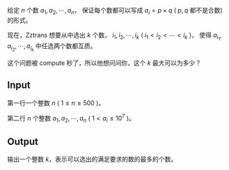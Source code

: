 给定 $n$ 个数 $a_1,a_2,\cdots,a_n$，
保证每个数都可以写成 $a_i = p\times q$ ( $p,q$ 都不是合数) 的形式。

现在，Zztrans 想要从中选出 $k$ 个数，
$i_1,i_2,\cdots,i_k$ ( $i_1\lt i_2 \lt \cdots \lt i_k$ )，
使得 $a_{i_1},a_{i_2},\cdots,a_{i_k}$ 中任选两个数都互质。

这个问题被 compute 秒了，所以他想问问你，这个 $k$ 最大可以为多少？

## Input

第一行一个整数 $n$ ( $1 \leq n \leq 500$ )。

第二行 $n$ 个整数 $a_1,a_2,\cdots,a_n$ ( $1 \lt a_i \leq 10^7$ )。

## Output

输出一个整数 $k$，表示可以选出的满足要求的数的最多的个数。
